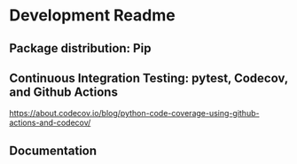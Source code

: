 # Development Readme

## Package distribution: Pip 

## Continuous Integration Testing: pytest, Codecov, and Github Actions

https://about.codecov.io/blog/python-code-coverage-using-github-actions-and-codecov/

## Documentation
